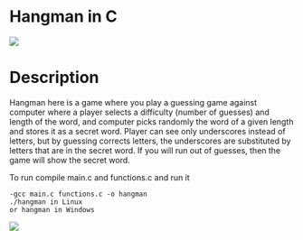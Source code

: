 # Hangman in C


![](https://user-images.githubusercontent.com/62448134/181916296-0bda8d9b-6e35-43ca-96b3-9a15464e84c5.png)


# Description

Hangman here is a game where you play a guessing game against computer where a player selects a difficulty (number of guesses) and length of the word, and computer picks randomly the word of a given length and stores it as a secret word. Player can see only underscores instead of letters, but by guessing corrects letters, the underscores are substituted by letters that are in the secret word. If you will run out of guesses, then the game will show the secret word.

To run compile main.c and functions.c and run it
```
-gcc main.c functions.c -o hangman
./hangman in Linux
or hangman in Windows 
```


![](https://user-images.githubusercontent.com/62448134/181915891-69790b41-baaa-4481-92bd-c1a532316c7a.png)
